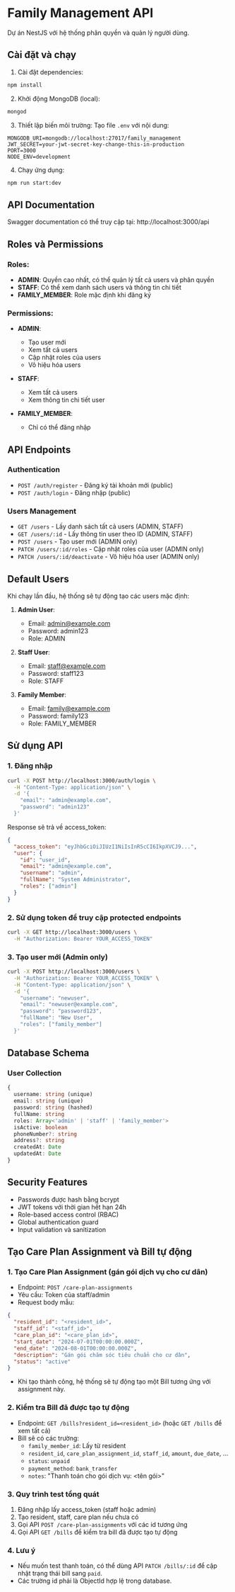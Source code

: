 # Family Management API

Dự án NestJS với hệ thống phân quyền và quản lý người dùng.

## Cài đặt và chạy

1. Cài đặt dependencies:
```bash
npm install
```

2. Khởi động MongoDB (local):
```bash
mongod
```

3. Thiết lập biến môi trường:
Tạo file `.env` với nội dung:
```
MONGODB_URI=mongodb://localhost:27017/family_management
JWT_SECRET=your-jwt-secret-key-change-this-in-production
PORT=3000
NODE_ENV=development
```

4. Chạy ứng dụng:
```bash
npm run start:dev
```

## API Documentation

Swagger documentation có thể truy cập tại: http://localhost:3000/api

## Roles và Permissions

### Roles:
- **ADMIN**: Quyền cao nhất, có thể quản lý tất cả users và phân quyền
- **STAFF**: Có thể xem danh sách users và thông tin chi tiết
- **FAMILY_MEMBER**: Role mặc định khi đăng ký

### Permissions:
- **ADMIN**:
  - Tạo user mới
  - Xem tất cả users
  - Cập nhật roles của users
  - Vô hiệu hóa users
  
- **STAFF**:
  - Xem tất cả users
  - Xem thông tin chi tiết user
  
- **FAMILY_MEMBER**:
  - Chỉ có thể đăng nhập

## API Endpoints

### Authentication
- `POST /auth/register` - Đăng ký tài khoản mới (public)
- `POST /auth/login` - Đăng nhập (public)

### Users Management
- `GET /users` - Lấy danh sách tất cả users (ADMIN, STAFF)
- `GET /users/:id` - Lấy thông tin user theo ID (ADMIN, STAFF)
- `POST /users` - Tạo user mới (ADMIN only)
- `PATCH /users/:id/roles` - Cập nhật roles của user (ADMIN only)
- `PATCH /users/:id/deactivate` - Vô hiệu hóa user (ADMIN only)

## Default Users

Khi chạy lần đầu, hệ thống sẽ tự động tạo các users mặc định:

1. **Admin User**:
   - Email: admin@example.com
   - Password: admin123
   - Role: ADMIN

2. **Staff User**:
   - Email: staff@example.com
   - Password: staff123
   - Role: STAFF

3. **Family Member**:
   - Email: family@example.com
   - Password: family123
   - Role: FAMILY_MEMBER

## Sử dụng API

### 1. Đăng nhập
```bash
curl -X POST http://localhost:3000/auth/login \
  -H "Content-Type: application/json" \
  -d '{
    "email": "admin@example.com",
    "password": "admin123"
  }'
```

Response sẽ trả về access_token:
```json
{
  "access_token": "eyJhbGciOiJIUzI1NiIsInR5cCI6IkpXVCJ9...",
  "user": {
    "id": "user_id",
    "email": "admin@example.com",
    "username": "admin",
    "fullName": "System Administrator",
    "roles": ["admin"]
  }
}
```

### 2. Sử dụng token để truy cập protected endpoints
```bash
curl -X GET http://localhost:3000/users \
  -H "Authorization: Bearer YOUR_ACCESS_TOKEN"
```

### 3. Tạo user mới (Admin only)
```bash
curl -X POST http://localhost:3000/users \
  -H "Authorization: Bearer YOUR_ACCESS_TOKEN" \
  -H "Content-Type: application/json" \
  -d '{
    "username": "newuser",
    "email": "newuser@example.com",
    "password": "password123",
    "fullName": "New User",
    "roles": ["family_member"]
  }'
```

## Database Schema

### User Collection
```typescript
{
  username: string (unique)
  email: string (unique)
  password: string (hashed)
  fullName: string
  roles: Array<'admin' | 'staff' | 'family_member'>
  isActive: boolean
  phoneNumber?: string
  address?: string
  createdAt: Date
  updatedAt: Date
}
```

## Security Features

- Passwords được hash bằng bcrypt
- JWT tokens với thời gian hết hạn 24h
- Role-based access control (RBAC)
- Global authentication guard
- Input validation và sanitization 

## Tạo Care Plan Assignment và Bill tự động

### 1. Tạo Care Plan Assignment (gán gói dịch vụ cho cư dân)

- Endpoint: `POST /care-plan-assignments`
- Yêu cầu: Token của staff/admin
- Request body mẫu:
```json
{
  "resident_id": "<resident_id>",
  "staff_id": "<staff_id>",
  "care_plan_id": "<care_plan_id>",
  "start_date": "2024-07-01T00:00:00.000Z",
  "end_date": "2024-08-01T00:00:00.000Z",
  "description": "Gán gói chăm sóc tiêu chuẩn cho cư dân",
  "status": "active"
}
```
- Khi tạo thành công, hệ thống sẽ tự động tạo một Bill tương ứng với assignment này.

### 2. Kiểm tra Bill đã được tạo tự động

- Endpoint: `GET /bills?resident_id=<resident_id>` (hoặc `GET /bills` để xem tất cả)
- Bill sẽ có các trường:
  - `family_member_id`: Lấy từ resident
  - `resident_id`, `care_plan_assignment_id`, `staff_id`, `amount`, `due_date`, ...
  - `status`: `unpaid`
  - `payment_method`: `bank_transfer`
  - `notes`: "Thanh toán cho gói dịch vụ: <tên gói>"

### 3. Quy trình test tổng quát
1. Đăng nhập lấy access_token (staff hoặc admin)
2. Tạo resident, staff, care plan nếu chưa có
3. Gọi API `POST /care-plan-assignments` với các id tương ứng
4. Gọi API `GET /bills` để kiểm tra bill đã được tạo tự động

### 4. Lưu ý
- Nếu muốn test thanh toán, có thể dùng API `PATCH /bills/:id` để cập nhật trạng thái bill sang `paid`.
- Các trường id phải là ObjectId hợp lệ trong database. 